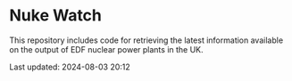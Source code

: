 # Nuke Watch

This repository includes code for retrieving the latest information available on the output of EDF nuclear power plants in the UK.

Last updated: 2024-08-03 20:12